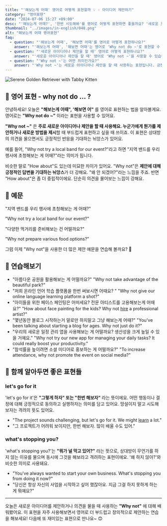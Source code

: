 ```yaml
---
title: "'해보는게 어때' 영어로 어떻게 표현할까 💡 - 아이디어 제안하기"
category: "영어표현"
date: "2024-07-06 15:27 +09:00"
desc: "'해보는게 어때?', '한번 시도해봐'를 영어로 어떻게 표현하면 좋을까요? '새로운 프로젝트에 도전해보는 게 어때?', '주말에 소풍 가는 건 어떨까요?' 등을 영어로 표현하는 법을 배워봅시다. 다양한 예문을 통해서 연습하고 본인의 표현으로 만들어 보세요."
thumbnail: "../images/in-english/040.png"
alt: "해보는게 어때 영어표현"
faq:
  - question: "'해보는게 어때', '해보면 어때'를 영어로 어떻게 표현하나요?"
    answer: "'해보는게 어때', '해보면 어때'는 영어로 'Why not do ~'로 표현할 수 있습니다. 예를 들어, '지역 밴드를 우리 행사에 초청해보는 게 어때?'는 'Why not try a local band for our event?'로 말할 수 있습니다."
  - question: "'새로운 아이디어나 제안을 할 때' 영어로 어떻게 표현하나요?"
    answer: "'새로운 아이디어나 제안을 할 때' 영어로 'Why not ~'을 사용할 수 있습니다. 예를 들어, '다양한 먹거리를 준비해보는 건 어떨까요?'는 'Why not prepare various food options?'로 말할 수 있습니다."
  - question: "'Why not ~'는 어떤 의미인가요?"
    answer: "'Why not ~'는 새로운 아이디어나 제안을 할 때 사용하는 표현입니다. 긍정적인 반응을 기대하면서 상대방에게 제안하거나 새로운 방법을 제시할 때 사용합니다."
---
```


![Serene Golden Retriever with Tabby Kitten](../images/in-english/040-1.avif)

## 🌟 영어 표현 - why not do ... ?

안녕하세요! 오늘은 **"해보는게 어때", '해보면 어"** 를 영어로 표현하는 법을 알아볼게요. 영어로는 **"Why not do ~"** 이라는 표현을 사용할 수 있어요.

**"Why not ~"** 은 **주로 새로운 아이디어나 제안을 할 때 사용해요. 누군가에게 뭔가를 제안하거나 새로운 방법을 제시**할 때 부드럽게 표현하고 싶을 때 쓰이죠. 이 표현은 상대방의 의견을 물으면서도 긍정적인 반응을 기대하는 뉘앙스가 있어요.

예를 들어, "Why not try a local band for our event?"라고 하면 "지역 밴드를 우리 행사에 초청해보는 게 어때?"라는 의미가 됩니다.

비슷한 말로 "How about"도 있는데 미묘한 차이가 있어요. "Why not"은 **제안에 대해 긍정적인 답변을 기대하는 뉘앙스**가 더 강해요. "왜 안 되겠어?"라는 느낌을 주죠. 반면 "How about"은 좀 더 중립적이에요. 단순히 의견을 물어보는 느낌이 강해요.

## 📖 예문

"지역 밴드를 우리 행사에 초청해보는 게 어때?"

"Why not try a local band for our event?"

"다양한 먹거리를 준비해보는 건 어떨까요?"

"Why not prepare various food options?"

그럼 이제 "Why not"을 사용한 더 많은 제안 예문을 연습해 볼까요? 🌟

## 💬 연습해보기

<ul data-interactive-list>
  <li data-interactive-item>
    <span data-toggler>"아름다운 공원을 활용해보는 게 어떨까요?"</span>
    <span data-answer>"Why not take advantage of the beautiful park?"</span>
  </li>
  <li data-interactive-item>
    <span data-toggler>"저희 온라인 언어 학습 플랫폼을 한번 써보시면 어때요? "</span>
    <span data-answer>"Why not give our online language learning platform a shot?"</span>
  </li>
  <li data-interactive-item>
    <span data-toggler>"아이들을 위한 페이스 페인팅은 어떠세요? 전문 아티스트를 고용해보는게 어때요?"</span>
    <span data-answer>"How about face painting for the kids? Why not <a href="/blog/in-english/331.hire/">hire</a> a professional artist?"</span>
  </li>
  <li data-interactive-item>
    <span data-toggler>"몇년동안 블로그 시작하는거 말로만 하지말고 그냥 해보는게 어때?"</span>
    <span data-answer>"You've been talking about starting a blog for ages. Why not just do it?"</span>
  </li>
  <li data-interactive-item>
    <span data-toggler>"우리의 새로운 일정 관리 앱을 사용해보는 게 어떨까요? 생산성을 크게 높일 수 있을 거예요."</span>
    <span data-answer>"Why not try our new app for managing your daily tasks? It could really boost your productivity."</span>
  </li>
  <li data-interactive-item>
    <span data-toggler>"참석률을 높이려면 소셜 미디어로 홍보하는 게 어떨까요?"</span>
    <span data-answer>"To increase attendance, why not promote the event on social media?"</span>
  </li>
</ul>

## 🤝 함께 알아두면 좋은 표현들

### let's go for it

'let's go for it'은 **"그렇게 하자" 또는 "한번 해보자"** 라는 뜻이에요. 어떤 행동이나 결정에 대해 긍정적으로 동의하고 실행하자는 의미를 담고 있어요. 망설이지 말고 시도해 보자는 격려의 뜻도 있어요.

- "The project sounds challenging, but let's go for it. We might [learn](/blog/in-english/245.learn/) a lot."
- "그 프로젝트가 어려워 보이지만, 한번 해보자. 많이 배울 수도 있어."

### what's stopping you?

'what's stopping you?'는 **"뭐가 널 막고 있어?"** 라는 뜻으로, 상대방이 무언가를 하지 않는 이유를 물으며 동시에 그것을 해보라고 격려하는 표현이에요. '왜 하지 않아?'와 비슷한 의미로 사용돼요.

- "You've always wanted to start your own business. What's stopping you from doing it now?"
- "당신은 항상 자신의 사업을 시작하고 싶어 했잖아요. 지금 그걸 하지 못하게 하는 게 뭐예요?"

---

오늘은 새로운 아이디어를 제안하거나 의견을 물을 때 사용하는 **"Why not"** 에 대해 배워봤어요. 이 표현을 자주 사용해보면서 영어로 더 부드럽고 창의적으로 제안하는 연습을 해보세요! 다음에 또 재미있는 표현으로 만나요~ 😊
